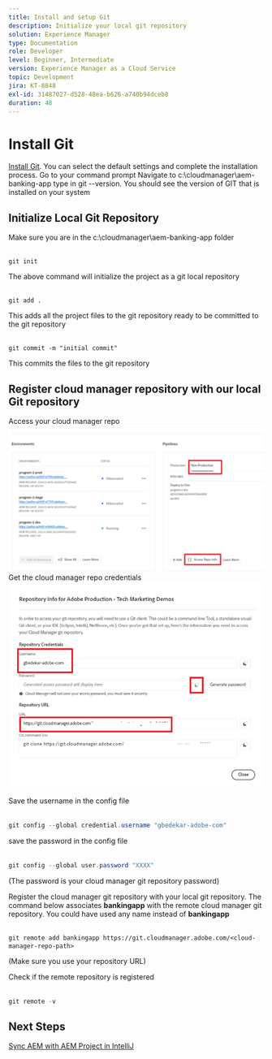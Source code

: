 ```yaml
---
title: Install and setup Git
description: Initialize your local git repository
solution: Experience Manager
type: Documentation
role: Developer
level: Beginner, Intermediate
version: Experience Manager as a Cloud Service
topic: Development
jira: KT-8848
exl-id: 31487027-d528-48ea-b626-a740b94dceb8
duration: 48
---
```

# Install Git


[Install Git](https://git-scm.com/downloads). You can select the default settings and complete the installation process. 
Go to your command prompt
Navigate to c:\cloudmanager\aem-banking-app
type in git --version. You should see the version of GIT that is installed on your system

## Initialize Local Git Repository

Make sure you are in the c:\cloudmanager\aem-banking-app folder

```

git init
```

The above command will initialize the project as a git local repository

```

git add .

```

This adds all the project files to the git repository ready to be committed to the git repository

```

git commit -m "initial commit"

```

This commits the files to the git repository



## Register cloud manager repository with our local Git repository

Access your cloud manager repo
![access the rep info](assets/cloud-manager-repo.png)
Get the cloud manager repo credentials
![get-credentials](assets/cloud-manager-repo1.png)

Save the username in the config file

``` java

git config --global credential.username "gbedekar-adobe-com"

```

save the password in the config file

``` java

git config --global user.password "XXXX"

```

(The password is your cloud manager git repository password)

Register the cloud manager git repository with your local git repository. The command below associates **bankingapp** with the remote cloud manager git repository. You could have used any name instead of **bankingapp**


``` shell

git remote add bankingapp https://git.cloudmanager.adobe.com/<cloud-manager-repo-path>

```

(Make sure you use your repository URL)

Check if the remote repository is registered

``` java

git remote -v

```

## Next Steps

[Sync AEM with AEM Project in IntelliJ](./intellij-and-aem-sync.md)
